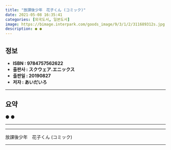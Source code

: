 ```yaml
---
title: "放課後少年　花子くん (コミック)"
date: 2021-05-08 16:35:41
categories: [외국도서, 일본도서]
image: https://bimage.interpark.com/goods_image/9/3/1/2/311689312s.jpg
description: ● ●
---
```


## **정보**

- **ISBN : 9784757562622**
- **출판사 : スクウェア.エニックス**
- **출판일 : 20190827**
- **저자 : あいだいろ**

------



## **요약**

●  ●  

------



------


放課後少年　花子くん (コミック) 

------



